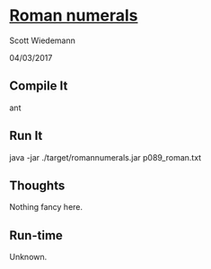 # [Roman numerals](http://projecteuler.net/problem=89)
Scott Wiedemann

04/03/2017

## Compile It
ant


## Run It
java -jar ./target/romannumerals.jar p089_roman.txt

## Thoughts
Nothing fancy here.

## Run-time
Unknown.

